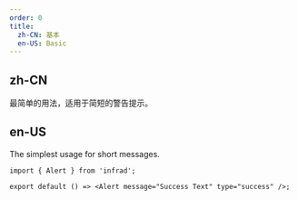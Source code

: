 ```yaml
---
order: 0
title:
  zh-CN: 基本
  en-US: Basic
---
```


## zh-CN

最简单的用法，适用于简短的警告提示。

## en-US

The simplest usage for short messages.

```tsx
import { Alert } from 'infrad';

export default () => <Alert message="Success Text" type="success" />;
```

<style>
.code-box-demo .ant-alert {
  margin-bottom: 16px;
}
</style>
